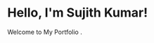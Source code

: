 <!DOCTYPE html>
<html>
<head>
  <title>My Portfolio</title>
  <link rel="stylesheet" href="styles.css">
</head>
<body>
  <h1>Hello, I'm Sujith Kumar!</h1>
  <p>Welcome to My Portfolio .</p>
  <!-- Add your projects and details here -->
</body>
</html>
